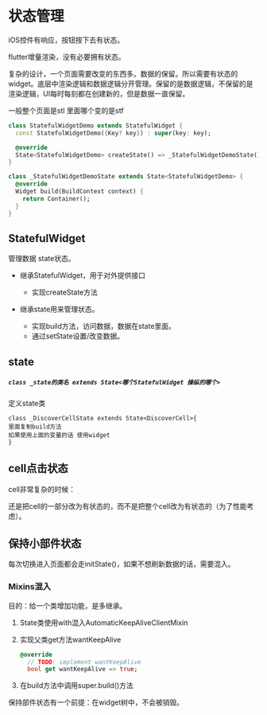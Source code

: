 # 状态管理

iOS控件有响应，按钮按下去有状态。

flutter增量渲染，没有必要拥有状态。

复杂的设计，一个页面需要改变的东西多。数据的保留。所以需要有状态的widget。底层中渲染逻辑和数据逻辑分开管理。保留的是数据逻辑，不保留的是渲染逻辑，UI每时每刻都在创建新的，但是数据一直保留。

一般整个页面是stl 里面哪个变的是stf

```dart
class StatefulWidgetDemo extends StatefulWidget {
  const StatefulWidgetDemo({Key? key}) : super(key: key);

  @override
  State<StatefulWidgetDemo> createState() => _StatefulWidgetDemoState();
}

class _StatefulWidgetDemoState extends State<StatefulWidgetDemo> {
  @override
  Widget build(BuildContext context) {
    return Container();
  }
}
```

## StatefulWidget

管理数据 state状态。

- 继承StatefulWidget，用于对外提供接口
  - 实现createState方法

- 继承state用来管理状态。	
  - 实现build方法，访问数据，数据在state里面。
  - 通过setState设置/改变数据。

## state

##### `class _state的类名 extends State<哪个StatefulWidget 操纵的哪个>`

定义state类

```
class _DiscoverCellState extends State<DiscoverCell>{
里面复制build方法
如果使用上面的变量的话 使用widget
}
```

## cell点击状态

cell非常复杂的时候：

还是把cell的一部分改为有状态的，而不是把整个cell改为有状态的（为了性能考虑）。

## 保持小部件状态

每次切换进入页面都会走initState()，如果不想刷新数据的话，需要混入。

### Mixins混入

目的：给一个类增加功能，是多继承。

1. State类使用with混入AutomaticKeepAliveClientMixin 

2. 实现父类get方法wantKeepAlive

   ```dart
   @override
     // TODO: implement wantKeepAlive
     bool get wantKeepAlive => true;
   ```

3. 在build方法中调用super.build()方法

保持部件状态有一个前提：在widget树中，不会被销毁。
